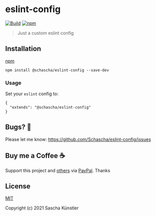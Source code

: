 # eslint-config

[![Build](https://github.com/Schascha/eslint-config/workflows/Build/badge.svg)](https://github.com/Schascha/eslint-config/actions)
[![npm](https://img.shields.io/npm/v/@schascha/eslint-config)](https://www.npmjs.com/package/@schascha/eslint-config)

> Just a custom eslint config

## Installation

[npm](https://www.npmjs.com/package/@schascha/eslint-config)

```
npm install @schascha/eslint-config --save-dev
```

### Usage

Set your `eslint` config to:

```
{
  "extends": "@schascha/eslint-config"
}
```

## Bugs? :bug:

Please let me know: https://github.com/Schascha/eslint-config/issues

## Buy me a Coffee :coffee:

Support this project and [others](https://github.com/Schascha?tab=repositories) via [PayPal](https://www.paypal.me/LosZahlos). Thanks

## License

[MIT](./LICENSE)

Copyright (c) 2021 Sascha Künstler
